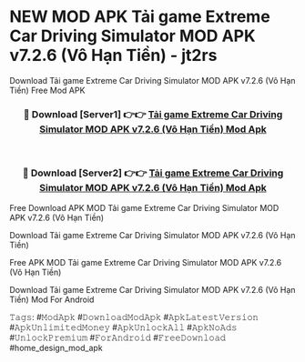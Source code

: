 # NEW MOD APK Tải game Extreme Car Driving Simulator MOD APK v7.2.6 (Vô Hạn Tiền) - jt2rs
Download Tải game Extreme Car Driving Simulator MOD APK v7.2.6 (Vô Hạn Tiền) Free Mod APK

<div align="center">
<h3>🔴 Download [Server1] 👉👉 <a href="https://apk-comot.site?title=Tải_game_Extreme_Car_Driving_Simulator_MOD_APK_v7.2.6_(Vô_Hạn_Tiền)">Tải game Extreme Car Driving Simulator MOD APK v7.2.6 (Vô Hạn Tiền) Mod Apk</a></h3><br>

<h3>🔴 Download [Server2] 👉👉 <a href="https://apk-comot.site?title=Tải_game_Extreme_Car_Driving_Simulator_MOD_APK_v7.2.6_(Vô_Hạn_Tiền)">Tải game Extreme Car Driving Simulator MOD APK v7.2.6 (Vô Hạn Tiền) Mod Apk</a></h3>
</div>


Free Download APK MOD Tải game Extreme Car Driving Simulator MOD APK v7.2.6 (Vô Hạn Tiền)

Download Tải game Extreme Car Driving Simulator MOD APK v7.2.6 (Vô Hạn Tiền) 

Free APK MOD Tải game Extreme Car Driving Simulator MOD APK v7.2.6 (Vô Hạn Tiền) 

Download Tải game Extreme Car Driving Simulator MOD APK v7.2.6 (Vô Hạn Tiền) Mod For Android

𝚃𝚊𝚐𝚜: #𝙼𝚘𝚍𝙰𝚙𝚔 #𝙳𝚘𝚠𝚗𝚕𝚘𝚊𝚍𝙼𝚘𝚍𝙰𝚙𝚔 #𝙰𝚙𝚔𝙻𝚊𝚝𝚎𝚜𝚝𝚅𝚎𝚛𝚜𝚒𝚘𝚗 #𝙰𝚙𝚔𝚄𝚗𝚕𝚒𝚖𝚒𝚝𝚎𝚍𝙼𝚘𝚗𝚎𝚢 #𝙰𝚙𝚔𝚄𝚗𝚕𝚘𝚌𝚔𝙰𝚕𝚕 #𝙰𝚙𝚔𝙽𝚘𝙰𝚍𝚜 #𝚄𝚗𝚕𝚘𝚌𝚔𝙿𝚛𝚎𝚖𝚒𝚞𝚖 #𝙵𝚘𝚛𝙰𝚗𝚍𝚛𝚘𝚒𝚍 #𝙵𝚛𝚎𝚎𝙳𝚘𝚠𝚗𝚕𝚘𝚊𝚍 #home_design_mod_apk